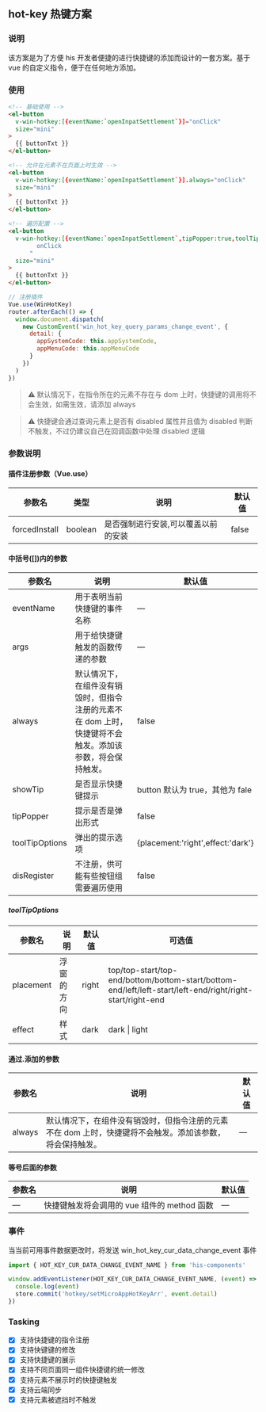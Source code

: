 ## hot-key 热键方案

### 说明

该方案是为了方便 his 开发者便捷的进行快捷键的添加而设计的一套方案。基于 vue 的自定义指令，便于在任何地方添加。

### 使用

```html
<!-- 基础使用 -->
<el-button
  v-win-hotkey:[{eventName:`openInpatSettlement`}]="onClick"
  size="mini"
>
  {{ buttonTxt }}
</el-button>

<!-- 允许在元素不在页面上时生效 -->
<el-button
  v-win-hotkey:[{eventName:`openInpatSettlement`}].always="onClick"
  size="mini"
>
  {{ buttonTxt }}
</el-button>

<!-- 遍历配置 -->
<el-button
  v-win-hotkey:[{eventName:`openInpatSettlement`,tipPopper:true,toolTipOptions:{placement:`bottom`,effect:`dark`}}]="
        onClick
      "
  size="mini"
>
  {{ buttonTxt }}
</el-button>
```

<!-- 注册插件 -->

```javascript
// 注册插件
Vue.use(WinHotKey)
router.afterEach(() => {
  window.document.dispatch(
    new CustomEvent('win_hot_key_query_params_change_event', {
      detail: {
        appSystemCode: this.appSystemCode,
        appMenuCode: this.appMenuCode
      }
    })
  )
})
```

> :warning: 默认情况下，在指令所在的元素不存在与 dom 上时，快捷键的调用将不会生效，如需生效，请添加 always

> :warning: 快捷键会通过查询元素上是否有 disabled 属性并且值为 disabled 判断不触发，不过仍建议自己在回调函数中处理 disabled 逻辑

### 参数说明

#### 插件注册参数（Vue.use）

| 参数名        | 类型    | 说明                                | 默认值 |
| ------------- | ------- | ----------------------------------- | ------ |
| forcedInstall | boolean | 是否强制进行安装,可以覆盖以前的安装 | false  |

#### 中括号([])内的参数

| 参数名         | 说明                                                                                                      | 默认值                            |
| -------------- | --------------------------------------------------------------------------------------------------------- | --------------------------------- |
| eventName      | 用于表明当前快捷键的事件名称                                                                              | —                                 |
| args           | 用于给快捷键触发的函数传递的参数                                                                          | —                                 |
| always         | 默认情况下，在组件没有销毁时，但指令注册的元素不在 dom 上时，快捷键将不会触发。添加该参数，将会保持触发。 | false                             |
| showTip        | 是否显示快捷键提示                                                                                        | button 默认为 true，其他为 fale   |
| tipPopper      | 提示是否是弹出形式                                                                                        | false                             |
| toolTipOptions | 弹出的提示选项                                                                                            | {placement:'right',effect:'dark'} |
| disRegister    | 不注册，供可能有些按钮组需要遍历使用                                                                      | false                             |

##### toolTipOptions

| 参数名    | 说明       | 默认值 | 可选值                                                                                                    |
| --------- | ---------- | ------ | --------------------------------------------------------------------------------------------------------- |
| placement | 浮窗的方向 | right  | top/top-start/top-end/bottom/bottom-start/bottom-end/left/left-start/left-end/right/right-start/right-end |
| effect    | 样式       | dark   | dark \| light                                                                                             |

#### 通过.添加的参数

| 参数名 | 说明                                                                                                      | 默认值 |
| ------ | --------------------------------------------------------------------------------------------------------- | ------ |
| always | 默认情况下，在组件没有销毁时，但指令注册的元素不在 dom 上时，快捷键将不会触发。添加该参数，将会保持触发。 | —      |

#### 等号后面的参数

| 参数名 | 说明                                        | 默认值 |
| ------ | ------------------------------------------- | ------ |
| —      | 快捷键触发将会调用的 vue 组件的 method 函数 | —      |

### 事件

当当前可用事件数据更改时，将发送 win_hot_key_cur_data_change_event 事件

```javascript
import { HOT_KEY_CUR_DATA_CHANGE_EVENT_NAME } from 'his-components'

window.addEventListener(HOT_KEY_CUR_DATA_CHANGE_EVENT_NAME, (event) => {
  console.log(event)
  store.commit('hotkey/setMicroAppHotKeyArr', event.detail)
})
```

### Tasking

- [x] 支持快捷键的指令注册
- [x] 支持快键键的修改
- [x] 支持快捷键的展示
- [x] 支持不同页面同一组件快捷键的统一修改
- [x] 支持元素不展示时的快捷键触发
- [x] 支持云端同步
- [x] 支持元素被遮挡时不触发
